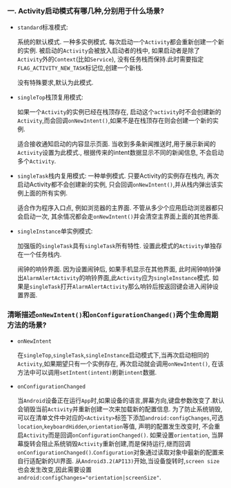 ### 一. Activity启动模式有哪几种,分别用于什么场景?

* `standard`标准模式:

  系统的默认模式. 一种多实例模式. 每次启动一个`Activity`都会重新创建一个新的实例. 被启动的`Activity`会被放入启动者的栈中, 如果启动者是除了`Activity`外的`Context`(比如`Service`), 没有任务栈而保持.此时需要指定`FLAG_ACTIVITY_NEW_TASK`标记位,创建一个新栈. 

  没有特殊要求,默认为此模式.

* `singleTop`栈顶复用模式:

  如果一个`Activity`的实例已经在栈顶存在, 启动这个`activity`时不会创建新的`Activity`,而会回调`onNewIntent()`,如果不是在栈顶存在则会创建一个新的实例. 

  适合接收通知启动的内容显示页面. 当收到多条新闻推送时,用于展示新闻的`Activity`设置为此模式., 根据传来的intent数据显示不同的新闻信息, 不会启动多个`Activity`.

* `singleTask`栈内复用模式:
  一种单例模式. 只要Activity的实例存在栈内, 再次启动Activity都不会创建新的实例, 只会回调`onNewIntent()`,并从栈内弹出该实例上面的所有实例.

  适合作为程序入口点, 例如浏览器的主界面. 不管从多少个应用启动浏览器都只会启动一次, 其余情况都会走`onNewIntent()`并会清空主界面上面的其他界面.

* `singleInstance`单实例模式:

  加强版的`singleTask`具有`singleTask`所有特性. 设置此模式的`Activity`单独存在一个任务栈内.

  闹钟的响铃界面. 因为设置闹钟后, 如果手机显示在其他界面, 此时闹钟响铃弹出`AlarmAlertActivity`的响铃界面,此`Activity`应为`singleInstance`模式. 如果是`singleTask`打开`AlarmAlertActivity`那么响铃后按返回键会进入闹钟设置界面. 

### 清晰描述`onNewIntent()`和`onConfigurationChanged()`两个生命周期方法的场景?

* `onNewIntent`

  在`singleTop`,`singleTask`,`singleInstance`启动模式下,当再次启动相同的`Activity`,如果期望只有一个实例存在, 再次启动就会调用`onNewIntent()`, 在该方法中可以调用`setIntent(intent)`刷新`intent`数据.

* `onConfigurationChanged`

  当`Android`设备正在运行`App`时,如果设备的语言,屏幕方向,键盘参数改变了.默认会销毁当前`Activity`并重新创建一次来加载新的配置信息. 为了防止系统销毁, 可以在清单文件中对应的`<Activity>`标签下添加`android:configChanges`,可选`location`,`keyboardHidden`,`orientation`等值, 声明的配置发生改变时, 不会重启`Activity`而是回调`onConfigurationChanged()`. 如果设置`orientation`, 当屏幕旋转会阻止系统销毁`Activity`重新创建,而是保持运行,继而回调`onConfigurationChanged()`.`Configuration`对象通过读取对象中最新的配置来自行适配新的UI界面. 从`Android3.2(API13)`开始,当设备旋转时,`screen size`也会发生改变,因此需要设置`android:configChanges="orientation|screenSize"`.